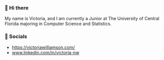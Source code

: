 ### 👋 Hi there 

My name is Victoria, and I am currently a Junior at The University of Central Florida majoring in Computer Science and Statistics.

<!-- ### 💻 Focus Areas
- Front-End 
- Back-End 
- Mobile
- Machine Learning
 -->
### 📱 Socials
- https://victoriawilliamson.com/
- www.linkedin.com/in/victoria-nw

<!--
**Victoria-Williamson/Victoria-WIlliamson** is a ✨ _special_ ✨ repository because its `README.md` (this file) appears on your GitHub profile.

Here are some ideas to get you started:

- 🔭 I’m currently working on ...
- 🌱 I’m currently learning ...
- 👯 I’m looking to collaborate on ...
- 🤔 I’m looking for help with ...
- 💬 Ask me about ...
- 📫 How to reach me: ...
- 😄 Pronouns: ...
- ⚡ Fun fact: ...
-->
